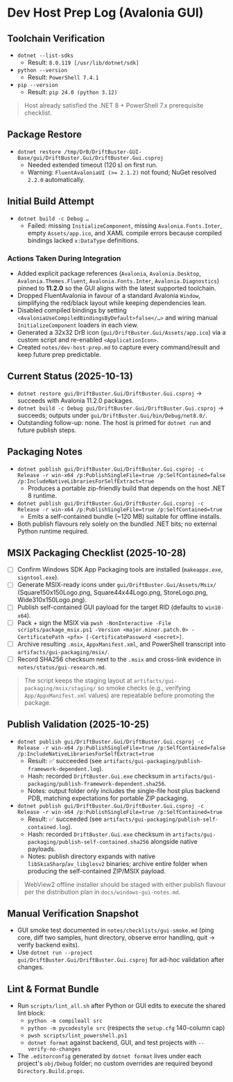 # Dev Host Prep Log (Avalonia GUI)

## Toolchain Verification

- `dotnet --list-sdks`
  - Result: `8.0.119 [/usr/lib/dotnet/sdk]`
- `python --version`
  - Result: `PowerShell 7.4.1`
- `pip --version`
  - Result: `pip 24.0 (python 3.12)`

> Host already satisfied the .NET 8 + PowerShell 7.x prerequisite checklist.

## Package Restore

- `dotnet restore /tmp/DrB/DriftBuster-GUI-Base/gui/DriftBuster.Gui/DriftBuster.Gui.csproj`
  - Needed extended timeout (120 s) on first run.
  - Warning: `FluentAvaloniaUI (>= 2.1.2)` not found; NuGet resolved `2.2.0` automatically.

## Initial Build Attempt

- `dotnet build -c Debug …`
  - Failed: missing `InitializeComponent`, missing `Avalonia.Fonts.Inter`, empty `Assets/app.ico`, and XAML compile errors because compiled bindings lacked `x:DataType` definitions.

### Actions Taken During Integration

- Added explicit package references (`Avalonia`, `Avalonia.Desktop`, `Avalonia.Themes.Fluent`, `Avalonia.Fonts.Inter`, `Avalonia.Diagnostics`) pinned to **11.2.0** so the GUI aligns with the latest supported toolchain.
- Dropped FluentAvalonia in favour of a standard Avalonia `Window`, simplifying the red/black layout while keeping dependencies lean.
- Disabled compiled bindings by setting `<AvaloniaUseCompiledBindingsByDefault>false</…>` and wiring manual `InitializeComponent` loaders in each view.
- Generated a 32x32 DrB icon (`gui/DriftBuster.Gui/Assets/app.ico`) via a custom script and re-enabled `<ApplicationIcon>`.
- Created `notes/dev-host-prep.md` to capture every command/result and keep future prep predictable.

## Current Status (2025-10-13)

- `dotnet restore gui/DriftBuster.Gui/DriftBuster.Gui.csproj` → succeeds with Avalonia 11.2.0 packages.
- `dotnet build -c Debug gui/DriftBuster.Gui/DriftBuster.Gui.csproj` → succeeds; outputs under `gui/DriftBuster.Gui/bin/Debug/net8.0/`.
- Outstanding follow-up: none. The host is primed for `dotnet run` and future publish steps.

## Packaging Notes

- `dotnet publish gui/DriftBuster.Gui/DriftBuster.Gui.csproj -c Release -r win-x64 /p:PublishSingleFile=true /p:SelfContained=false /p:IncludeNativeLibrariesForSelfExtract=true`
  - Produces a portable zip-friendly build that depends on the host .NET 8 runtime.
- `dotnet publish gui/DriftBuster.Gui/DriftBuster.Gui.csproj -c Release -r win-x64 /p:PublishSingleFile=true /p:SelfContained=true`
  - Emits a self-contained bundle (~120 MB) suitable for offline installs.
- Both publish flavours rely solely on the bundled .NET bits; no external Python runtime required.

## MSIX Packaging Checklist (2025-10-28)

- [ ] Confirm Windows SDK App Packaging tools are installed (`makeappx.exe`, `signtool.exe`).
- [ ] Generate MSIX-ready icons under `gui/DriftBuster.Gui/Assets/Msix/` (Square150x150Logo.png, Square44x44Logo.png, StoreLogo.png, Wide310x150Logo.png).
- [ ] Publish self-contained GUI payload for the target RID (defaults to `win10-x64`).
- [ ] Pack + sign the MSIX via `pwsh -NonInteractive -File scripts/package_msix.ps1 -Version <major.minor.patch.0> -CertificatePath <pfx> [-CertificatePassword <secret>]`.
- [ ] Archive resulting `.msix`, `AppxManifest.xml`, and PowerShell transcript into `artifacts/gui-packaging/msix/`.
- [ ] Record SHA256 checksum next to the `.msix` and cross-link evidence in `notes/status/gui-research.md`.

> The script keeps the staging layout at `artifacts/gui-packaging/msix/staging/` so smoke checks (e.g., verifying `App/AppxManifest.xml` values) are repeatable before promoting the package.

## Publish Validation (2025-10-25)

- `dotnet publish gui/DriftBuster.Gui/DriftBuster.Gui.csproj -c Release -r win-x64 /p:PublishSingleFile=true /p:SelfContained=false /p:IncludeNativeLibrariesForSelfExtract=true`
  - Result: ✅ succeeded (see `artifacts/gui-packaging/publish-framework-dependent.log`).
  - Hash: recorded `DriftBuster.Gui.exe` checksum in `artifacts/gui-packaging/publish-framework-dependent.sha256`.
  - Notes: output folder only includes the single-file host plus backend PDB, matching expectations for portable ZIP packaging.
- `dotnet publish gui/DriftBuster.Gui/DriftBuster.Gui.csproj -c Release -r win-x64 /p:PublishSingleFile=true /p:SelfContained=true`
  - Result: ✅ succeeded (see `artifacts/gui-packaging/publish-self-contained.log`).
  - Hash: recorded `DriftBuster.Gui.exe` checksum in `artifacts/gui-packaging/publish-self-contained.sha256` alongside native payloads.
  - Notes: publish directory expands with native `libSkiaSharp`/`av_libglesv2` binaries; archive entire folder when producing the self-contained ZIP/MSIX payload.

> WebView2 offline installer should be staged with either publish flavour per the distribution plan in `docs/windows-gui-notes.md`.

## Manual Verification Snapshot

- GUI smoke test documented in `notes/checklists/gui-smoke.md` (ping core, diff two samples, hunt directory, observe error handling, quit → verify backend exits).
- Use `dotnet run --project gui/DriftBuster.Gui/DriftBuster.Gui.csproj` for ad-hoc validation after changes.

## Lint & Format Bundle

- Run `scripts/lint_all.sh` after Python or GUI edits to execute the shared lint block:
  - `python -m compileall src`
  - `python -m pycodestyle src` (respects the `setup.cfg` 140-column cap)
  - `pwsh scripts/lint_powershell.ps1`
  - `dotnet format` against backend, GUI, and test projects with `--verify-no-changes`
- The `.editorconfig` generated by `dotnet format` lives under each project's `obj/Debug` folder; no custom overrides are required beyond `Directory.Build.props`.
